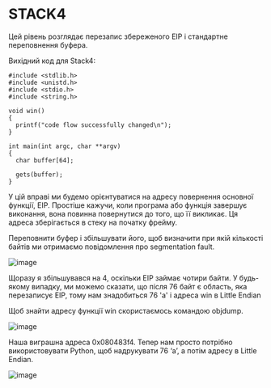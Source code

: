 # STACK4

Цей рівень розглядає перезапис збереженого EIP і стандартне переповнення буфера.

Вихідний код для Stack4:
```
#include <stdlib.h>
#include <unistd.h>
#include <stdio.h>
#include <string.h>

void win()
{
  printf("code flow successfully changed\n");
}

int main(int argc, char **argv)
{
  char buffer[64];

  gets(buffer);
}
```
У цій вправі ми будемо орієнтуватися на адресу повернення основної функції, EIP. Простіше кажучи, коли програма або функція завершує виконання, вона повинна повернутися до того, що її викликає. Ця адреса зберігається в стеку на початку фрейму. 

Переповнити буфер і збільшувати його, щоб визначити при якій кількості байтів ми отримаємо повідомлення про segmentation fault.

![image](https://user-images.githubusercontent.com/47494881/147489283-83764b42-e061-4dc2-846a-af62af1bcd66.png)

Щоразу я збільшувався на 4, оскільки EIP займає чотири байти. У будь-якому випадку, ми можемо сказати, що після 76 байт є область, яка перезаписує EIP, тому нам знадобиться 76 'а' і адреса win в Little Endian

Щоб знайти адресу функції win скористаємось командою objdump.

![image](https://user-images.githubusercontent.com/47494881/147489530-8139c2b5-57f3-429e-a737-1a8f64eaed6d.png)

Наша виграшна адреса 0x080483f4. Тепер нам просто потрібно використовувати Python, щоб надрукувати 76 ‘a’, а потім адресу в Little Endian.

![image](https://user-images.githubusercontent.com/47494881/147489760-96bbeaac-dd7b-40ff-81b4-fede045a4d20.png)
